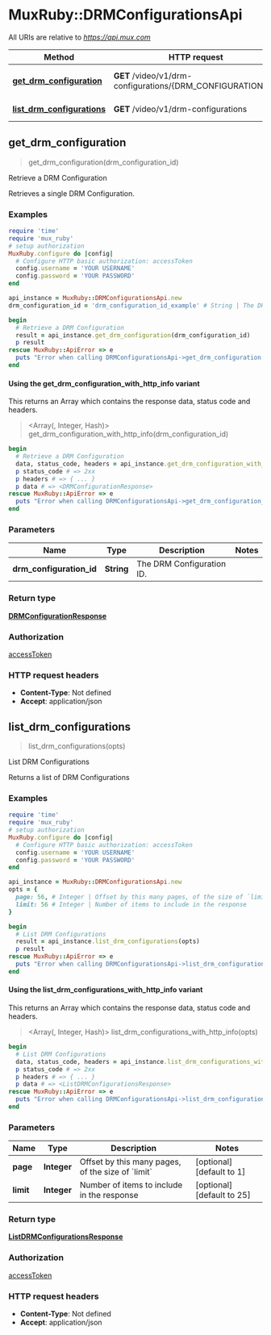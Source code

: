 # MuxRuby::DRMConfigurationsApi

All URIs are relative to *https://api.mux.com*

| Method | HTTP request | Description |
| ------ | ------------ | ----------- |
| [**get_drm_configuration**](DRMConfigurationsApi.md#get_drm_configuration) | **GET** /video/v1/drm-configurations/{DRM_CONFIGURATION_ID} | Retrieve a DRM Configuration |
| [**list_drm_configurations**](DRMConfigurationsApi.md#list_drm_configurations) | **GET** /video/v1/drm-configurations | List DRM Configurations |


## get_drm_configuration

> <DRMConfigurationResponse> get_drm_configuration(drm_configuration_id)

Retrieve a DRM Configuration

Retrieves a single DRM Configuration.

### Examples

```ruby
require 'time'
require 'mux_ruby'
# setup authorization
MuxRuby.configure do |config|
  # Configure HTTP basic authorization: accessToken
  config.username = 'YOUR USERNAME'
  config.password = 'YOUR PASSWORD'
end

api_instance = MuxRuby::DRMConfigurationsApi.new
drm_configuration_id = 'drm_configuration_id_example' # String | The DRM Configuration ID.

begin
  # Retrieve a DRM Configuration
  result = api_instance.get_drm_configuration(drm_configuration_id)
  p result
rescue MuxRuby::ApiError => e
  puts "Error when calling DRMConfigurationsApi->get_drm_configuration: #{e}"
end
```

#### Using the get_drm_configuration_with_http_info variant

This returns an Array which contains the response data, status code and headers.

> <Array(<DRMConfigurationResponse>, Integer, Hash)> get_drm_configuration_with_http_info(drm_configuration_id)

```ruby
begin
  # Retrieve a DRM Configuration
  data, status_code, headers = api_instance.get_drm_configuration_with_http_info(drm_configuration_id)
  p status_code # => 2xx
  p headers # => { ... }
  p data # => <DRMConfigurationResponse>
rescue MuxRuby::ApiError => e
  puts "Error when calling DRMConfigurationsApi->get_drm_configuration_with_http_info: #{e}"
end
```

### Parameters

| Name | Type | Description | Notes |
| ---- | ---- | ----------- | ----- |
| **drm_configuration_id** | **String** | The DRM Configuration ID. |  |

### Return type

[**DRMConfigurationResponse**](DRMConfigurationResponse.md)

### Authorization

[accessToken](../README.md#accessToken)

### HTTP request headers

- **Content-Type**: Not defined
- **Accept**: application/json


## list_drm_configurations

> <ListDRMConfigurationsResponse> list_drm_configurations(opts)

List DRM Configurations

Returns a list of DRM Configurations

### Examples

```ruby
require 'time'
require 'mux_ruby'
# setup authorization
MuxRuby.configure do |config|
  # Configure HTTP basic authorization: accessToken
  config.username = 'YOUR USERNAME'
  config.password = 'YOUR PASSWORD'
end

api_instance = MuxRuby::DRMConfigurationsApi.new
opts = {
  page: 56, # Integer | Offset by this many pages, of the size of `limit`
  limit: 56 # Integer | Number of items to include in the response
}

begin
  # List DRM Configurations
  result = api_instance.list_drm_configurations(opts)
  p result
rescue MuxRuby::ApiError => e
  puts "Error when calling DRMConfigurationsApi->list_drm_configurations: #{e}"
end
```

#### Using the list_drm_configurations_with_http_info variant

This returns an Array which contains the response data, status code and headers.

> <Array(<ListDRMConfigurationsResponse>, Integer, Hash)> list_drm_configurations_with_http_info(opts)

```ruby
begin
  # List DRM Configurations
  data, status_code, headers = api_instance.list_drm_configurations_with_http_info(opts)
  p status_code # => 2xx
  p headers # => { ... }
  p data # => <ListDRMConfigurationsResponse>
rescue MuxRuby::ApiError => e
  puts "Error when calling DRMConfigurationsApi->list_drm_configurations_with_http_info: #{e}"
end
```

### Parameters

| Name | Type | Description | Notes |
| ---- | ---- | ----------- | ----- |
| **page** | **Integer** | Offset by this many pages, of the size of &#x60;limit&#x60; | [optional][default to 1] |
| **limit** | **Integer** | Number of items to include in the response | [optional][default to 25] |

### Return type

[**ListDRMConfigurationsResponse**](ListDRMConfigurationsResponse.md)

### Authorization

[accessToken](../README.md#accessToken)

### HTTP request headers

- **Content-Type**: Not defined
- **Accept**: application/json

